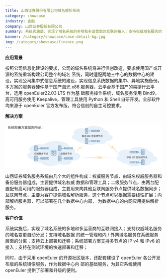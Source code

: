 ```yaml
---
title: 山西证券股份有限公司域名解析系统
category: showcase
industry: 金融
company: 山西证券股份有限公司
summary: 系统实施后，实现了域名系统的多地和多运营商的互联网接⼊；⽀持权威域名服务的域名变更⾃动分发；支持域名数据的统⼀管理和内 / 外网域名服务在系统服务层面的分离；
banner: /category/showcase/case-detail-bg.jpg
img: /category/showcase/finance.png
---
```





**应用背景**

按照公司信息化建设的要求，公司的域名系统将进行信创改造，要求使用国产或开源的系统重新构建公司整个的域名
系统，同时适配两地三中心的数据中心的建设，实现公司集中式信息系统的建设，实现信息系统数据的集中、异地实施备份。
本⽅案的服务器硬件基于国产海光 x86
服务器，云平台基于国产的易捷行云平台，选用 openEuler22.03 LTS 作为基
础服务操作系统，域名服务使用 Bind9，高可用服务使用
Keepalive，管理工具使用 Python 和 Shell 自研开发。全部软件 均来源于
openEuler 官方发布版，符合信创的自主可控要求。

**解决方案**

![](./media/image1.png)

⼭⻄证券域名服务系统由几个大的组件构成：权威服务节点，由域名权威服务器和备份服务器组成，主要提供域名权威
数据和管理工具；二级服务节点，由两台配置配有高可用的服务器组成，主要用来向其他互联网服务节点提供域名数据同步；
互联网节点，主要为客户提供域名解析服务，这个节点可以根据需要线性扩展；内部解析服务器，可以部署在几个数据中心内部，
为数据中心的内网应用提供解析服务。

**客户价值**

系统实施后，实现了域名系统的多地和多运营商的互联网接⼊；⽀持权威域名服务的域名变更⾃动分发；支持域名数据
的统⼀管理和内 /
外网域名服务在系统服务层面的分离；支持云上部署和迁移；系统部署方案支持多节点的
IP v4 和 IPv6 的 接⼊；⽀持在测试环境的快速部署和迁移；

同时，由于采用 openEuler 的开源社区版本，还配套建设了 openEuler
各公开发布版的系统镜像服务，作为数据中心内 部的基础服务，为其它系统使用
openEuler 提供了部署和升级的便利。
